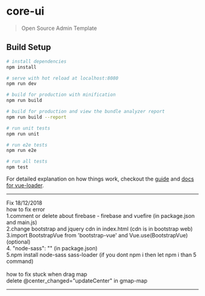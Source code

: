 # core-ui

> Open Source Admin Template

## Build Setup

``` bash
# install dependencies
npm install

# serve with hot reload at localhost:8080
npm run dev

# build for production with minification
npm run build

# build for production and view the bundle analyzer report
npm run build --report

# run unit tests
npm run unit

# run e2e tests
npm run e2e

# run all tests
npm test
```

For detailed explanation on how things work, checkout the [guide](http://vuejs-templates.github.io/webpack/) and [docs for vue-loader](http://vuejs.github.io/vue-loader).

_____________________________________________________________
Fix 18/12/2018<br>
how to fix error<br>
1.comment or delete about firebase - firebase and vuefire (in package.json and main.js)<br>
2.change bootstrap and jquery cdn in index.html (cdn is in bootstrap web)<br>
3.import BootstrapVue from 'bootstrap-vue' and Vue.use(BootstrapVue) (optional) <br>
4. "node-sass": "" (in package.json)<br>
5.npm install node-sass sass-loader (if you dont npm i then let npm i than 5 command)<br>
<br>
how to fix stuck when drag map<br>
delete @center_changed="updateCenter" in gmap-map
_____________________________________________________________

